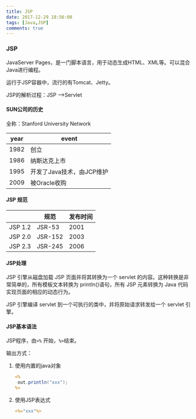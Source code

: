 ```yaml
---
title: JSP
date: 2017-12-29 18:56:00
tags: [Java,JSP]
comments: true
---
```


### JSP

JavaServer Pages，是一门脚本语言，用于动态生成HTML、XML等。可以混合Java进行编程。

运行于JSP容器中，流行的有Tomcat、Jetty。

JSP的解析过程：JSP —>Servlet

#### SUN公司的历史

全称：Stanford University Network

| year | event            |
| ---- | ---------------- |
| 1982 | 创立               |
| 1986 | 纳斯达克上市           |
| 1995 | 开发了Java技术，由JCP维护 |
| 2009 | 被Oracle收购        |

#### JSP 规范

|         | 规范      | 发布时间 |
| ------- | ------- | ---- |
| JSP 1.2 | JSR-53  | 2001 |
| JSP 2.0 | JSR-152 | 2003 |
| JSP 2.3 | JSR-245 | 2006 |

#### JSP处理

JSP 引擎从磁盘加载 JSP 页面并将其转换为一个 servlet 的内容。这种转换是非常简单的，所有模板文本转换为 println()语句，所有 JSP 元素转换为 Java 代码实现页面的相应的动态行为。

JSP 引擎编译 servlet 到一个可执行的类中，并将原始请求转发给一个 servlet 引擎。

#### JSP基本语法

JSP程序，由`<%` 开始，`%>`结束。

输出方式：

1. 使用内置的java对象

   ```Jsp
   <%
   	out.println("xxx");
   %>
   ```

2. 使用JSP表达式

   ```jsp
   <%="xxx"%>
   ```

   ​